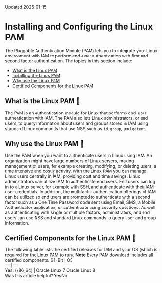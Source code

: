 Updated 2025-01-15
# Installing and Configuring the Linux PAM
The Pluggable Authentication Module (PAM) lets you to integrate your Linux environment with IAM to perform end-user authentication with first and second factor authentication.
The topics in this section include:
  * [What is the Linux PAM](https://docs.oracle.com/en-us/iaas/Content/Identity/linuxpam/overview.htm#what-is-linux-plug-authn-module "The PAM is an authentication module for Linux that performs end-user authentication with IAM.")
  * [Installing the Linux PAM](https://docs.oracle.com/en-us/iaas/Content/Identity/linuxpam/install-linux-pam.htm#install-pam "To install the Linux Pluggable Authentication Module \(PAM\) on your Linux environment, you install the PAM rpm's along with some dependencies:")
  * [Why use the Linux PAM](https://docs.oracle.com/en-us/iaas/Content/Identity/linuxpam/overview.htm#why-use-oracle-identity-cloud-service-linux-pluggable-authentication-module "Use the PAM when you want to authenticate users in Linux using IAM.")
  * [Certified Components for the Linux PAM](https://docs.oracle.com/en-us/iaas/Content/Identity/linuxpam/overview.htm#certified-components "The following table lists the certified releases for IAM and your OS \(which is required for the Linux PAM to run\).")


## What is the Linux PAM 🔗 
The PAM is an authentication module for Linux that performs end-user authentication with IAM.
The PAM also lets Linux administrators, or end users, to query information about users and groups stored in IAM using standard Linux commands that use NSS such as `id`, `group`, and `getent`.
## Why use the Linux PAM 🔗 
Use the PAM when you want to authenticate users in Linux using IAM.
An organization might have large numbers of Linux servers, making management of users, for example creating, modifying, or deleting users, a time intensive and costly activity. With the Linux PAM you can manage Linux users centrally in IAM, providing cost and time savings.
Linux administrators can utilize IAM to authenticate end users. End users can log in to a Linux server, for example with SSH, and authenticate with their IAM user credentials. In addition, the multifactor authentication offerings of IAM can be utilized so end users are prompted to authenticate with a second factor such as a One Time Password code sent using Email, SMS, a Mobile Authenticator application, or authenticate using security questions. As well as authenticating with single or multiple factors, administrators, and end users can use NSS and standard Linux commands to query user and group information.
## Certified Components for the Linux PAM 🔗 
The following table lists the certified releases for IAM and your OS (which is required for the Linux PAM to run).
**Note** Every PAM download includes all certified components.
64-Bit | OS  
---|---  
Yes. (x86_64) |  Oracle Linux 7 Oracle Linux 8  
Was this article helpful?
YesNo

